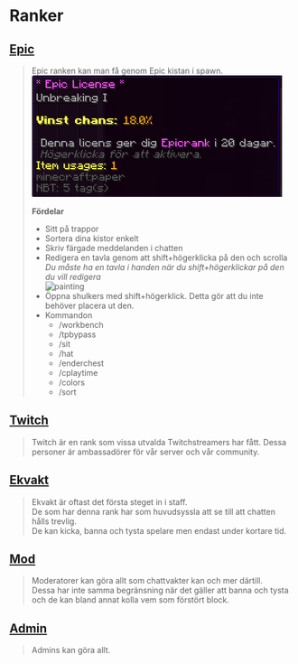 # Ranker

## <ins>Epic</ins>
>Epic ranken kan man få genom Epic kistan i spawn.  
![epic](bilder/epiclicense.png)
>
> **Fördelar**  
>- Sitt på trappor  
>- Sortera dina kistor enkelt  
>- Skriv färgade meddelanden i chatten  
>- Redigera en tavla genom att shift+högerklicka på den och scrolla  
  *Du måste ha en tavla i handen när du shift+högerklickar på den du vill redigera*   
![painting](http://www.zrips.net/wp-content/uploads/2019/02/2018-03-23_11-30-11.gif)
>- Öppna shulkers med shift+högerklick. Detta gör att du inte behöver placera ut den.
>- Kommandon  
>   - /workbench  
>   - /tpbypass  
>   - /sit  
>   - /hat  
>   - /enderchest  
>   - /cplaytime  
>   - /colors  
>   - /sort  

## <ins>Twitch</ins>  
>Twitch är en rank som vissa utvalda Twitchstreamers har fått.
>Dessa personer är ambassadörer för vår server och vår community.

## <ins>Ekvakt</ins>  
>Ekvakt är oftast det första steget in i staff.  
>De som har denna rank har som huvudsyssla att se till att chatten hålls trevlig.  
>De kan kicka, banna och tysta spelare men endast under kortare tid.  

## <ins>Mod</ins>  
>Moderatorer kan göra allt som chattvakter kan och mer därtill.  
Dessa har inte samma begränsning när det gäller att banna och tysta och de kan bland annat kolla vem som förstört block.  

## <ins>Admin</ins>  
>Admins kan göra allt.  
